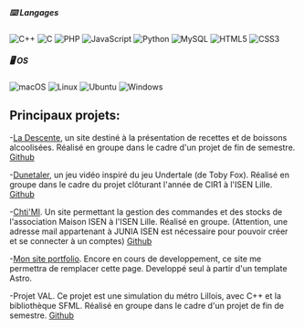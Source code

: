 ##### ⌨️ Langages

![C++](https://a11ybadges.com/badge?logo=cplusplus) ![C](https://a11ybadges.com/badge?logo=c) ![PHP](https://a11ybadges.com/badge?logo=php) ![JavaScript](https://a11ybadges.com/badge?logo=javascript) ![Python](https://a11ybadges.com/badge?logo=python) ![MySQL](https://a11ybadges.com/badge?logo=mysql) ![HTML5](https://a11ybadges.com/badge?logo=html5) ![CSS3](https://a11ybadges.com/badge?logo=css3)

##### 🖥️ OS

![macOS](https://a11ybadges.com/badge?logo=macos) ![Linux](https://a11ybadges.com/badge?logo=linux) ![Ubuntu](https://a11ybadges.com/badge?logo=ubuntu) ![Windows](https://a11ybadges.com/badge?logo=windows)

## Principaux projets:

-[La Descente](https://ladescente.alwaysdata.net/), un site destiné à la présentation de recettes et de boissons alcoolisées. Réalisé en groupe dans le cadre d'un projet de fin de semestre. [Github](https://github.com/julesr0y/ladescente/)

-[Dunetaler](https://dunetaler.alwaysdata.net/php/), un jeu vidéo inspiré du jeu Undertale (de Toby Fox). Réalisé en groupe dans le cadre du projet clôturant l'année de CIR1 à l'ISEN Lille. [Github](https://github.com/julesr0y/Dunetaler)

-[Chti&#39;MI](https://maisonisen.fr/). Un site permettant la gestion des commandes et des stocks de l'association Maison ISEN à l'ISEN Lille. Réalisé en groupe. (Attention, une adresse mail appartenant à JUNIA ISEN est nécessaire pour pouvoir créer et se connecter à un comptes) [Github](https://github.com/julesr0y/maison_isen)

-[Mon site portfolio](https://julesr0y.netlify.app/). Encore en cours de developpement, ce site me permettra de remplacer cette page. Developpé seul à partir d'un template Astro.

-Projet VAL. Ce projet est une simulation du métro Lillois, avec C++ et la bibliothèque SFML. Réalisé en groupe dans le cadre d'un projet de fin de semestre. [Github](https://github.com/julesroy/projet_val)
